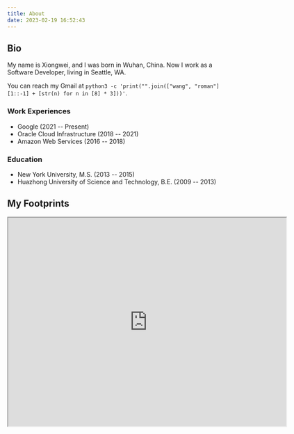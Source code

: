 ```yaml
---
title: About
date: 2023-02-19 16:52:43
---
```


## Bio

My name is Xiongwei, and I was born in Wuhan, China. Now I work as a Software Developer, living in Seattle, WA.

You can reach my Gmail at `python3 -c 'print("".join(["wang", "roman"][1::-1] + [str(n) for n in [8] * 3]))'`.

### Work Experiences
* Google (2021 -- Present)
* Oracle Cloud Infrastructure (2018 -- 2021)
* Amazon Web Services (2016 -- 2018)

### Education
* New York University, M.S. (2013 -- 2015)
* Huazhong University of Science and Technology, B.E. (2009 -- 2013)

## My Footprints
<iframe src="https://www.google.com/maps/d/embed?mid=1DhfH5HWB91h5FKLdAux5sbCSWSRfP5E&ehbc=2E312F" width="640" height="480"></iframe>

